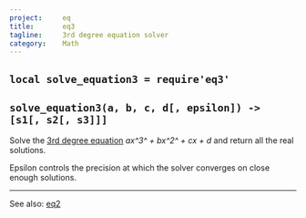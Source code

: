 ```yaml
---
project:     eq
title:       eq3
tagline:     3rd degree equation solver
category:    Math
---
```


## `local solve_equation3 = require'eq3'`

## `solve_equation3(a, b, c, d[, epsilon]) -> [s1[, s2[, s3]]]`

Solve the [3rd degree equation][1] *ax^3^ + bx^2^ + cx + d* and return all the real solutions.

Epsilon controls the precision at which the solver converges on close enough solutions.

----
See also: [eq2](eq2.html)

[1]: http://en.wikipedia.org/wiki/Cubic_function
